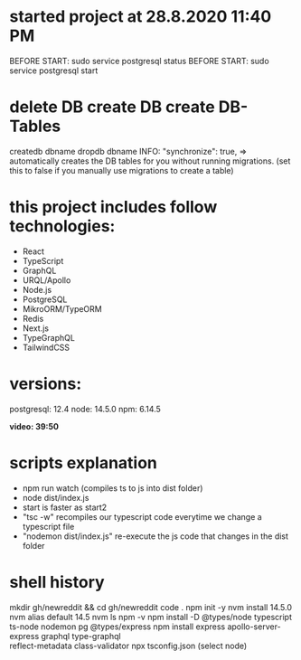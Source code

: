 # started project at 28.8.2020 11:40 PM
BEFORE START: sudo service postgresql status
BEFORE START: sudo service postgresql start
# delete DB create DB create DB-Tables
createdb dbname
dropdb dbname
INFO: "synchronize": true, => automatically creates the DB tables for you without running 
      migrations. (set this to false if you manually use migrations to create a table)
# this project includes follow technologies:
- React
- TypeScript
- GraphQL
- URQL/Apollo
- Node.js
- PostgreSQL
- MikroORM/TypeORM
- Redis
- Next.js
- TypeGraphQL
- TailwindCSS

# versions:
postgresql: 12.4
node: 14.5.0
npm: 6.14.5

**video: 39:50**

# scripts explanation
- npm run watch (compiles ts to js into dist folder)
- node dist/index.js
- start is faster as start2
- "tsc -w" recompiles our typescript code everytime we change a typescript file
- "nodemon dist/index.js" re-execute the js code that changes in the dist folder

# shell history 

mkdir gh/newreddit && cd gh/newreddit
code .
npm init -y
nvm install 14.5.0
nvm alias default 14.5
nvm ls
npm -v
npm install -D @types/node typescript ts-node nodemon pg @types/express
npm install express apollo-server-express graphql type-graphql \
reflect-metadata class-validator 
npx tsconfig.json (select node)


